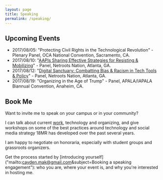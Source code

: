 ```yaml
---
layout: page
title: Speaking
permalink: /speaking/
---
```


## Upcoming Events

- 2017/08/05: "Protecting Civil Rights in the Technological Revolution" - Plenary Panel, OCA National Convention, Sacramento, CA.
- 2017/08/10: "[AAPIs Sharing Effective Strategies for Resisting & Mobilizing](http://www.netrootsnation.org/nn_events/nn-17/drink-chai-stay-woke-aapis-share-effective-strategies-for-resisting-and-mobilizing/)" - Panel, Netroots Nation, Atlanta, GA.
- 2017/08/12: "[Digital Sanctuary: Combatting Bias & Racism in Tech Tools & Policy](http://www.netrootsnation.org/nn_events/nn-17/digital-sanctuary-combatting-bias-and-racism-in-tech-tools-and-policies/)" - Panel, Netroots Nation, Atlanta, GA.
- 2017/08/19: "Organizing in the Age of Trump" - Panel, APALA/IAPALA Biannual Convention, Anaheim, CA.

## Book Me

Want to invite me to speak on your campus or in your community?

I can talk about current [work](/cv/), technology and organizing, and give workshops on some of the best practices around technology and social media strategy 18MR has developed over the past several years.

I am happy to negotiate on honoraria, especially with student groups and grassroots organizers.

Get the process started by [introducing yourself]("mailto:cayden.mak@gmail.com&subject=Booking a speaking engagement"): who you are, where your event is, and why you're interested in hosting me.